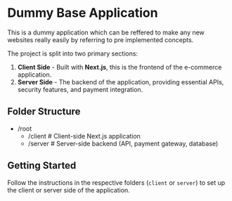 # Dummy Base Application

This is a dummy application which can be reffered to make any new websites really easily by referring to pre implemented concepts.

The project is split into two primary sections:

1. **Client Side** - Built with **Next.js**, this is the frontend of the e-commerce application.
2. **Server Side** - The backend of the application, providing essential APIs, security features, and payment integration.

## Folder Structure

- /root
  - /client # Client-side Next.js application
  - /server # Server-side backend (API, payment gateway, database)

## Getting Started

Follow the instructions in the respective folders (`client` or `server`) to set up the client or server side of the application.
